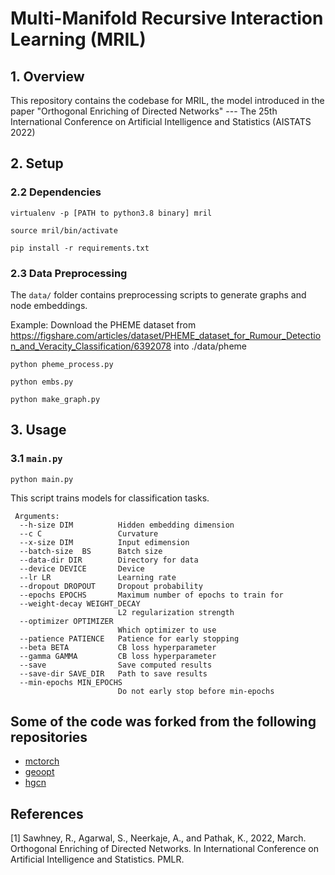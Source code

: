 Multi-Manifold Recursive Interaction Learning (MRIL)
==================================================

## 1. Overview

This repository contains the codebase for MRIL, the model introduced in the paper "Orthogonal Enriching of Directed Networks" --- The 25th International Conference on Artificial Intelligence and Statistics (AISTATS 2022)



## 2. Setup
### 2.2 Dependencies

```virtualenv -p [PATH to python3.8 binary] mril```

```source mril/bin/activate```

```pip install -r requirements.txt```

### 2.3 Data Preprocessing

The ```data/``` folder contains preprocessing scripts to generate graphs and node embeddings.

Example: Download the PHEME dataset from https://figshare.com/articles/dataset/PHEME_dataset_for_Rumour_Detection_and_Veracity_Classification/6392078 into ./data/pheme

```python pheme_process.py```

```python embs.py```

```python make_graph.py```


## 3. Usage

### 3.1  ```main.py```

```python main.py```

This script trains models for classification tasks. 
```
 Arguments:
  --h-size DIM          Hidden embedding dimension
  --c C                 Curvature
  --x-size DIM          Input edimension
  --batch-size  BS      Batch size
  --data-dir DIR        Directory for data
  --device DEVICE       Device
  --lr LR               Learning rate
  --dropout DROPOUT     Dropout probability
  --epochs EPOCHS       Maximum number of epochs to train for
  --weight-decay WEIGHT_DECAY
                        L2 regularization strength
  --optimizer OPTIMIZER
                        Which optimizer to use
  --patience PATIENCE   Patience for early stopping
  --beta BETA           CB loss hyperparameter
  --gamma GAMMA         CB loss hyperparameter
  --save                Save computed results
  --save-dir SAVE_DIR   Path to save results
  --min-epochs MIN_EPOCHS
                        Do not early stop before min-epochs
```

## Some of the code was forked from the following repositories
 * [mctorch](https://github.com/mctorch/mctorch)
 * [geoopt](https://github.com/geoopt/geoopt)
 * [hgcn](https://github.com/HazyResearch/hgcn)
 
## References

[1] Sawhney, R., Agarwal, S., Neerkaje, A., and Pathak, K., 2022, March. Orthogonal Enriching of Directed Networks. In International Conference on Artificial Intelligence and Statistics. PMLR.
